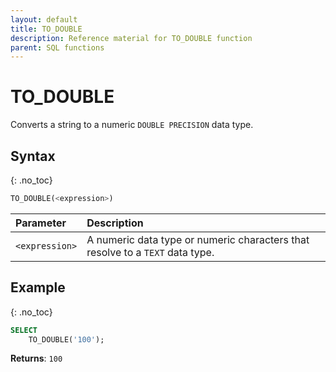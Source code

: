 ```yaml
---
layout: default
title: TO_DOUBLE
description: Reference material for TO_DOUBLE function
parent: SQL functions
---
```


# TO\_DOUBLE

Converts a string to a numeric `DOUBLE PRECISION` data type.

## Syntax
{: .no_toc}

```sql
TO_DOUBLE(<expression>)
```

| Parameter | Description                                                                                              |
| :--------- | :-------------------------------------------------------------------------------------------------------- |
| `<expression>`  | A numeric data type or numeric characters that resolve to a `TEXT` data type. |

## Example
{: .no_toc}

```sql
SELECT
	TO_DOUBLE('100');
```

**Returns**: `100`
